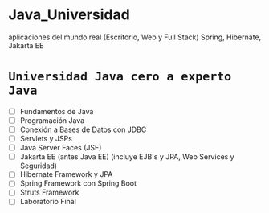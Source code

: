 # Java_Universidad
aplicaciones del mundo real (Escritorio, Web y Full Stack) Spring, Hibernate, Jakarta EE

# `Universidad Java cero a experto Java`
- [ ] Fundamentos de Java
- [ ] Programación Java
- [ ] Conexión a Bases de Datos con JDBC
- [ ] Servlets y JSPs
- [ ] Java Server Faces (JSF)
- [ ] Jakarta EE  (antes Java EE) (incluye EJB's y JPA, Web Services y Seguridad)
- [ ] Hibernate Framework y JPA
- [ ] Spring Framework con Spring Boot
- [ ] Struts Framework
- [ ] Laboratorio Final
